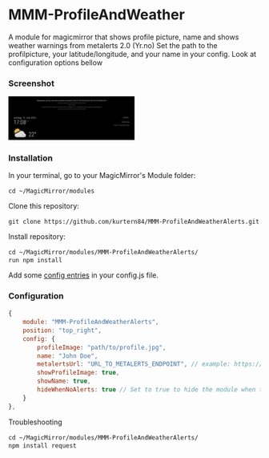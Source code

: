 # MMM-ProfileAndWeather
A module for magicmirror that shows profile picture, name and shows weather warnings from metalerts 2.0 (Yr.no)
Set the path to the profilpicture, your latitude/longitude, and your name in your config. Look at configuration options bellow

### Screenshot


<img style="flat: left; width: 50%;" src="screenshot.png">

### Installation

In your terminal, go to your MagicMirror's Module folder:

```
cd ~/MagicMirror/modules
```

Clone this repository:

```
git clone https://github.com/kurtern84/MMM-ProfileAndWeatherAlerts.git
```

Install repository:

```
cd ~/MagicMirror/modules/MMM-ProfileAndWeatherAlerts/
run npm install
```

Add some [config entries](#configuration) in your config.js file. 

### Configuration

```javascript
{
    module: "MMM-ProfileAndWeatherAlerts",
    position: "top_right",
    config: {
        profileImage: "path/to/profile.jpg",
        name: "John Doe",
        metalertsUrl: "URL_TO_METALERTS_ENDPOINT", // example: https://api.met.no/weatherapi/metalerts/2.0/current?lat=60.67659&lon=10.81997  Change lat and lon. 
        showProfileImage: true,
        showName: true,
        hideWhenNoAlerts: true // Set to true to hide the module when there are no alerts
    }
},

```
Troubleshooting
```
cd ~/MagicMirror/modules/MMM-ProfileAndWeatherAlerts/
npm install request

```

